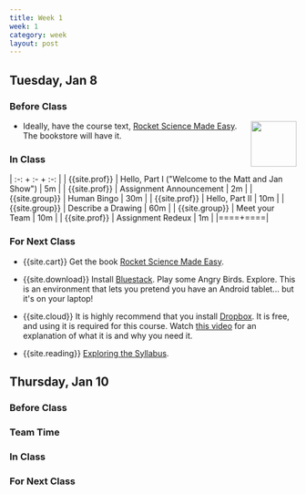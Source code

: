 ```yaml
---
title: Week 1 
week: 1
category: week
layout: post
---
```


## Tuesday, Jan 8

### Before Class

<img align="right" src="{{site.base}}/images/rocket-science-cover.png" width="80" />

* Ideally, have the course text, [Rocket Science Made Easy](http://www.amazon.com/Rocket-Surgery-Made-Easy-Yourself/dp/0321657292). The bookstore will have it.


### In Class

| :-: + :- + :-: |
| {{site.prof}} | Hello, Part I ("Welcome to the Matt and Jan Show") | 5m |
| {{site.prof}} | Assignment Announcement | 2m |
| {{site.group}} | Human Bingo | 30m |
| {{site.prof}} | Hello, Part II | 10m |
| {{site.group}} | Describe a Drawing | 60m |
| {{site.group}} | Meet your Team | 10m |
| {{site.prof}} | Assignment Redeux | 1m |
|====+====|

### For Next Class


* {{site.cart}} Get the book [Rocket Science Made Easy](http://www.amazon.com/Rocket-Surgery-Made-Easy-Yourself/dp/0321657292).

* {{site.download}} Install [Bluestack](http://bluestack.com/). Play some Angry Birds. Explore. This is an environment that lets you pretend you have an Android tablet... but it's on your laptop!

* {{site.cloud}} It is highly recommend that you install [Dropbox](http://db.tt/zgUQOl6A). It is free, and using it is required for this course. Watch [this video](http://www.youtube.com/watch?v=52xllJksWg4) for an explanation of what it is and why you need it.

* {{site.reading}} [Exploring the Syllabus]({{site.base}}/todo/a1/).

<!-- # # # # # # # # # # # # # # # # # # # # # # # # # # # -->

## Thursday, Jan 10

### Before Class

### Team Time

### In Class

### For Next Class


<!-- # # # # # # # # # # # # # # # # # # # # # # # # # # # -->

